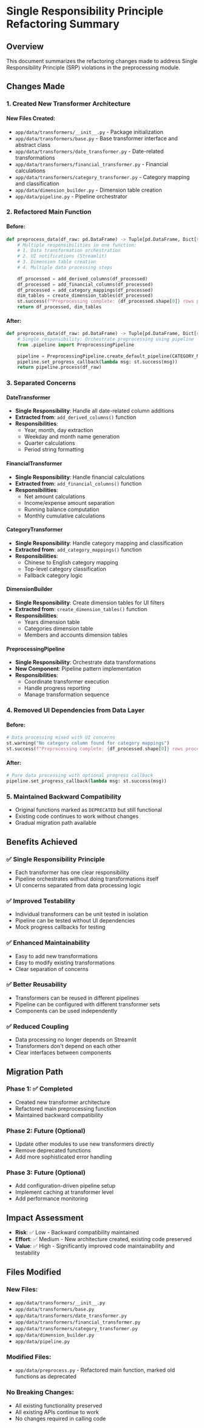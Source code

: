 # Single Responsibility Principle Refactoring Summary

## Overview
This document summarizes the refactoring changes made to address Single Responsibility Principle (SRP) violations in the preprocessing module.

## Changes Made

### 1. Created New Transformer Architecture

#### New Files Created:
- `app/data/transformers/__init__.py` - Package initialization
- `app/data/transformers/base.py` - Base transformer interface and abstract class
- `app/data/transformers/date_transformer.py` - Date-related transformations
- `app/data/transformers/financial_transformer.py` - Financial calculations
- `app/data/transformers/category_transformer.py` - Category mapping and classification
- `app/data/dimension_builder.py` - Dimension table creation
- `app/data/pipeline.py` - Pipeline orchestrator

### 2. Refactored Main Function

#### Before:
```python
def preprocess_data(df_raw: pd.DataFrame) -> Tuple[pd.DataFrame, Dict[str, pd.DataFrame]]:
    # Multiple responsibilities in one function:
    # 1. Data transformation orchestration
    # 2. UI notifications (Streamlit)
    # 3. Dimension table creation
    # 4. Multiple data processing steps
    
    df_processed = add_derived_columns(df_processed)
    df_processed = add_financial_columns(df_processed)
    df_processed = add_category_mappings(df_processed)
    dim_tables = create_dimension_tables(df_processed)
    st.success(f"Preprocessing complete: {df_processed.shape[0]} rows processed")
    return df_processed, dim_tables
```

#### After:
```python
def preprocess_data(df_raw: pd.DataFrame) -> Tuple[pd.DataFrame, Dict[str, pd.DataFrame]]:
    # Single responsibility: Orchestrate preprocessing using pipeline
    from .pipeline import PreprocessingPipeline
    
    pipeline = PreprocessingPipeline.create_default_pipeline(CATEGORY_MAPPINGS)
    pipeline.set_progress_callback(lambda msg: st.success(msg))
    return pipeline.process(df_raw)
```

### 3. Separated Concerns

#### DateTransformer
- **Single Responsibility**: Handle all date-related column additions
- **Extracted from**: `add_derived_columns()` function
- **Responsibilities**: 
  - Year, month, day extraction
  - Weekday and month name generation
  - Quarter calculations
  - Period string formatting

#### FinancialTransformer
- **Single Responsibility**: Handle financial calculations
- **Extracted from**: `add_financial_columns()` function
- **Responsibilities**:
  - Net amount calculations
  - Income/expense amount separation
  - Running balance computation
  - Monthly cumulative calculations

#### CategoryTransformer
- **Single Responsibility**: Handle category mapping and classification
- **Extracted from**: `add_category_mappings()` function
- **Responsibilities**:
  - Chinese to English category mapping
  - Top-level category classification
  - Fallback category logic

#### DimensionBuilder
- **Single Responsibility**: Create dimension tables for UI filters
- **Extracted from**: `create_dimension_tables()` function
- **Responsibilities**:
  - Years dimension table
  - Categories dimension table
  - Members and accounts dimension tables

#### PreprocessingPipeline
- **Single Responsibility**: Orchestrate data transformations
- **New Component**: Pipeline pattern implementation
- **Responsibilities**:
  - Coordinate transformer execution
  - Handle progress reporting
  - Manage transformation sequence

### 4. Removed UI Dependencies from Data Layer

#### Before:
```python
# Data processing mixed with UI concerns
st.warning("No category column found for category mappings")
st.success(f"Preprocessing complete: {df_processed.shape[0]} rows processed")
```

#### After:
```python
# Pure data processing with optional progress callback
pipeline.set_progress_callback(lambda msg: st.success(msg))
```

### 5. Maintained Backward Compatibility

- Original functions marked as `DEPRECATED` but still functional
- Existing code continues to work without changes
- Gradual migration path available

## Benefits Achieved

### ✅ Single Responsibility Principle
- Each transformer has one clear responsibility
- Pipeline orchestrates without doing transformations itself
- UI concerns separated from data processing logic

### ✅ Improved Testability
- Individual transformers can be unit tested in isolation
- Pipeline can be tested without UI dependencies
- Mock progress callbacks for testing

### ✅ Enhanced Maintainability
- Easy to add new transformations
- Easy to modify existing transformations
- Clear separation of concerns

### ✅ Better Reusability
- Transformers can be reused in different pipelines
- Pipeline can be configured with different transformer sets
- Components can be used independently

### ✅ Reduced Coupling
- Data processing no longer depends on Streamlit
- Transformers don't depend on each other
- Clear interfaces between components

## Migration Path

### Phase 1: ✅ Completed
- Created new transformer architecture
- Refactored main preprocessing function
- Maintained backward compatibility

### Phase 2: Future (Optional)
- Update other modules to use new transformers directly
- Remove deprecated functions
- Add more sophisticated error handling

### Phase 3: Future (Optional)
- Add configuration-driven pipeline setup
- Implement caching at transformer level
- Add performance monitoring

## Impact Assessment

- **Risk**: ✅ Low - Backward compatibility maintained
- **Effort**: ✅ Medium - New architecture created, existing code preserved
- **Value**: ✅ High - Significantly improved code maintainability and testability

## Files Modified

### New Files:
- `app/data/transformers/__init__.py`
- `app/data/transformers/base.py`
- `app/data/transformers/date_transformer.py`
- `app/data/transformers/financial_transformer.py`
- `app/data/transformers/category_transformer.py`
- `app/data/dimension_builder.py`
- `app/data/pipeline.py`

### Modified Files:
- `app/data/preprocess.py` - Refactored main function, marked old functions as deprecated

### No Breaking Changes:
- All existing functionality preserved
- All existing APIs continue to work
- No changes required in calling code 